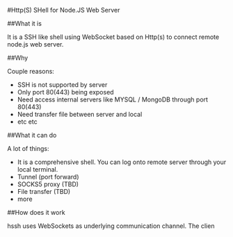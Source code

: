 #Http(S) SHell for Node.JS Web Server

##What it is

It is a SSH like shell using WebSocket based on Http(s) to connect remote node.js web server.

##Why

Couple reasons:

* SSH is not supported by server
* Only port 80(443) being exposed
* Need access internal servers like MYSQL / MongoDB through port 80(443)
* Need transfer file between server and local
* etc etc


##What it can do

A lot of things:

* It is a comprehensive shell. You can log onto remote server through your local terminal.
* Tunnel (port forward)
* SOCKS5 proxy (TBD)
* File transfer (TBD)
* more

##How does it work

hssh uses WebSockets as underlying communication channel. The clien